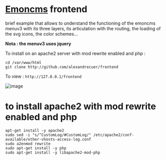 # [Emoncms](http://github.com/emoncms/emoncms) frontend

brief example that allows to understand the functioning of the emoncms menuv3 with its three layers, its articulation with the routing, the loading of the svg icons, the color schemes...

**Nota : the menuv3 uses jquery**

To install on an apache2 server with mod rewrite enabled and php :
```
cd /var/www/html
git clone http://github.com/alexandrecuer/frontend
```
To view : `http://127.0.0.1/frontend`

![image](https://user-images.githubusercontent.com/24553739/129034837-1428029f-2d3e-4b0d-9b7d-4b7a3c823f7b.png)

# to install apache2 with mod rewrite enabled and php 

```
apt-get install -y apache2
sudo sed -i "s/^CustomLog/#CustomLog/" /etc/apache2/conf-available/other-vhosts-access-log.conf
sudo a2enmod rewrite
sudo apt-get install -y php
sudo apt-get install -y libapache2-mod-php
```

